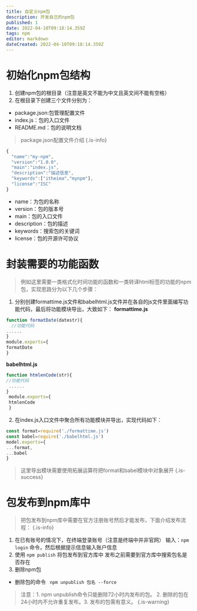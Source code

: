 ```yaml
---
title: 自定义npm包
description: 开发自己的npm包
published: 1
date: 2022-04-10T09:18:14.359Z
tags: npm
editor: markdown
dateCreated: 2022-04-10T09:18:14.359Z
---
```


# 初始化npm包结构
1. 创建npm包的根目录（注意是英文不能为中文且英文间不能有空格）
2. 在根目录下创建三个文件分别为：
+ package.json:包管理配置文件
+ index.js：包的入口文件
+ README.md：包的说明文档
> package.json配置文件介绍
{.is-info}

``` javascript
{
  "name":"my-npm",
  "version":"1.0.0",
  "main":"index.js",
  "description":"描述信息",
  "keywords":["itheima","mynpm"],
  "license":"ISC"
}
```
+ name：为包的名称
+ version：包的版本号
+ main：包的入口文件
+ description：包的描述
+ keywords：搜索包的关键词
+ license：包的开源许可协议
# 封装需要的功能函数
> 例如这里需要一类格式化时间功能的函数和一类转译html标签的功能的npm包，实现思路分为以下几个步骤：
1. 分别创建formattime.js文件和babelhtml.js文件并在各自的js文件里面编写功能代码，最后将功能模块导出，大致如下：
**formattime.js**
``` javascript
function formatDate(datestr){
  //功能代码
......
}
module.exports={
formatDate
}
```
**babelhtml.js**
``` javascript
function htmlenCode(str){
//功能代码
 ......
}
 module.exports={
 htmlenCode
 }
```
2. 在index.js入口文件中聚合所有功能模块并导出，实现代码如下：
``` javascript
const format=require('./formattime.js')
const babel=require('./babelhtml.js')
model.exports={
...format,
...babel
}
```
> 这里导出模块需要使用拓展运算符把format和babel模块中对象展开
{.is-success}
# 包发布到npm库中
> 把包发布到npm库中需要在官方注册账号然后才能发布，下面介绍发布流程：
{.is-info}
1. 在已有账号的情况下，在终端登录账号（注意是终端中并非官网）
输入：```npm login``` 命令，然后根据提示信息输入账户信息
2. 使用 ```npm publish``` 将包发布到官方库中
发布之前需要到官方库中搜索包名是否存在
3. 删除npm包
+ 删除包的命令
``` npm unpublish 包名 --force```
> 注意：1. npm unpublish命令只能删除72小时内发布的包。 2. 删除的包在24小时内不允许重复发布。3. 发布的包需有意义。
{.is-warning}


